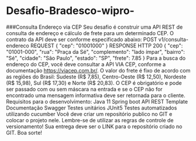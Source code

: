 ﻿# Desafio-Bradesco-wipro-

###Consulta Endereço via CEP
Seu desafio é construir uma API REST de consulta de endereço e cálculo de frete para
um determinado CEP. O contrato da API deve ser conforme especificado abaixo:
POST v1/consulta-endereco
REQUEST
{
"cep": "01001000"
}
RESPONSE HTTP 200
{
"cep": "01001-000",
"rua": "Praça da Sé",
"complemento": "lado ímpar",
"bairro": "Sé",
"cidade": "São Paulo",
"estado": "SP",
"frete": 7.85
}
Para a busca do endereço do CEP, você deve consultar a API VIA CEP, conforme a
documentação https://viacep.com.br/. O valor do frete é fixo de acordo com as regiões
do Brasil: Sudeste (R$ 7,85), Centro-Oeste (R$ 12,50), Nordeste (R$ 15,98), Sul (R$
17,30) e Norte (R$ 20,83). O CEP é obrigatório e pode ser passado com ou sem máscara
na entrada e se o CEP não for encontrado uma mensagem informativa deve ser retornada
para o cliente.
Requisitos para o desenvolvimento:
Java 11
Spring boot
API REST Template
Documentação Swagger
Testes unitários JUnit5
Testes automatizados utilizando cucumber
Você deve criar um repositório publico no GIT e colocar o projeto nele. Lembre-se de
utilizar as regras de controle de versionamento! Sua entrega deve ser o LINK para o
repositório criado no GIT. Boa sorte!
